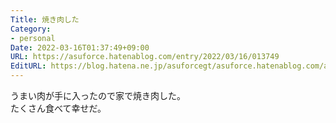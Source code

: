 ```yaml
---
Title: 焼き肉した
Category:
- personal
Date: 2022-03-16T01:37:49+09:00
URL: https://asuforce.hatenablog.com/entry/2022/03/16/013749
EditURL: https://blog.hatena.ne.jp/asuforcegt/asuforce.hatenablog.com/atom/entry/13574176438073398805
---
```


うまい肉が手に入ったので家で焼き肉した。  
たくさん食べて幸せだ。
